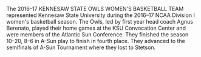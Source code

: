 The 2016–17 KENNESAW STATE OWLS WOMEN'S BASKETBALL TEAM represented Kennesaw State University during the 2016–17 NCAA Division I women's basketball season. The Owls, led by first year head coach Agnus Berenato, played their home games at the KSU Convocation Center and were members of the Atlantic Sun Conference. They finished the season 10–20, 8–6 in A-Sun play to finish in fourth place. They advanced to the semifinals of A-Sun Tournament where they lost to Stetson.
